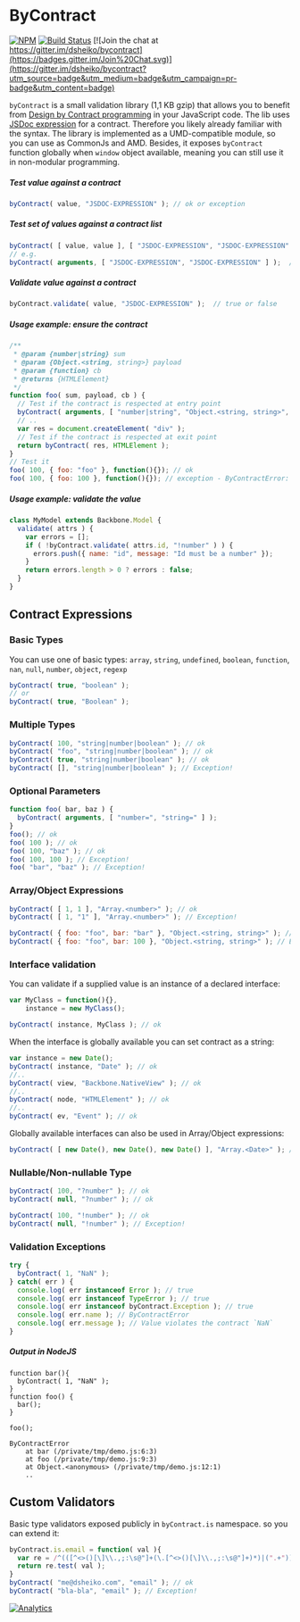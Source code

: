 ByContract
==============
[![NPM](https://nodei.co/npm/bycontract.png)](https://nodei.co/npm/bycontract/)
[![Build Status](https://travis-ci.org/dsheiko/bycontract.png)](https://travis-ci.org/dsheiko/bycontract)
[![Join the chat at https://gitter.im/dsheiko/bycontract](https://badges.gitter.im/Join%20Chat.svg)](https://gitter.im/dsheiko/bycontract?utm_source=badge&utm_medium=badge&utm_campaign=pr-badge&utm_content=badge)

`byContract` is a small validation library (1,1 KB gzip) that allows you to benefit from [Design by Contract programming](https://en.wikipedia.org/wiki/Design_by_contract)
in your JavaScript code. The lib uses [JSDoc expression](http://usejsdoc.org/tags-type.html) for a contract. Therefore you
likely already familiar with the syntax. The library is implemented as a UMD-compatible module, so you can use as CommonJs and AMD.
Besides, it exposes `byContract` function globally when `window` object available, meaning you can still use it in non-modular programming.


##### Test value against a contract
```javascript
byContract( value, "JSDOC-EXPRESSION" ); // ok or exception
```

##### Test set of values against a contract list
```javascript
byContract( [ value, value ], [ "JSDOC-EXPRESSION", "JSDOC-EXPRESSION" ] );  // ok or exception
// e.g.
byContract( arguments, [ "JSDOC-EXPRESSION", "JSDOC-EXPRESSION" ] );  // ok or exception
```

##### Validate value against a contract
```javascript
byContract.validate( value, "JSDOC-EXPRESSION" );  // true or false
```

##### Usage example: ensure the contract

```javascript
/**
 * @param {number|string} sum
 * @param {Object.<string, string>} payload
 * @param {function} cb
 * @returns {HTMLElement}
 */
function foo( sum, payload, cb ) {
  // Test if the contract is respected at entry point
  byContract( arguments, [ "number|string", "Object.<string, string>", "function" ] );
  // ..
  var res = document.createElement( "div" );
  // Test if the contract is respected at exit point
  return byContract( res, HTMLElement );
}
// Test it
foo( 100, { foo: "foo" }, function(){}); // ok
foo( 100, { foo: 100 }, function(){}); // exception - ByContractError: Value of index 1 violates the contract `Object.<string, string>`
```

##### Usage example: validate the value
```javascript
class MyModel extends Backbone.Model {
  validate( attrs ) {
    var errors = [];
    if ( !byContract.validate( attrs.id, "!number" ) ) {
      errors.push({ name: "id", message: "Id must be a number" });
    }
    return errors.length > 0 ? errors : false;
  }
}

```



## Contract Expressions

### Basic Types

You can use one of basic types: `array`, `string`, `undefined`, `boolean`, `function`, `nan`, `null`, `number`, `object`, `regexp`
```javascript
byContract( true, "boolean" );
// or
byContract( true, "Boolean" );
```

### Multiple Types

```javascript
byContract( 100, "string|number|boolean" ); // ok
byContract( "foo", "string|number|boolean" ); // ok
byContract( true, "string|number|boolean" ); // ok
byContract( [], "string|number|boolean" ); // Exception!
```

### Optional Parameters
```javascript
function foo( bar, baz ) {
  byContract( arguments, [ "number=", "string=" ] );
}
foo(); // ok
foo( 100 ); // ok
foo( 100, "baz" ); // ok
foo( 100, 100 ); // Exception!
foo( "bar", "baz" ); // Exception!
```

### Array/Object Expressions

```javascript
byContract( [ 1, 1 ], "Array.<number>" ); // ok
byContract( [ 1, "1" ], "Array.<number>" ); // Exception!

byContract( { foo: "foo", bar: "bar" }, "Object.<string, string>" ); // ok
byContract( { foo: "foo", bar: 100 }, "Object.<string, string>" ); // Exception!
```

### Interface validation

You can validate if a supplied value is an instance of a declared interface:

```javascript
var MyClass = function(){},
    instance = new MyClass();

byContract( instance, MyClass ); // ok
```

When the interface is globally available you can set contract as a string:

```javascript
var instance = new Date();
byContract( instance, "Date" ); // ok
//..
byContract( view, "Backbone.NativeView" ); // ok
//..
byContract( node, "HTMLElement" ); // ok
//..
byContract( ev, "Event" ); // ok
```

Globally available interfaces can also be used in Array/Object expressions:

```javascript
byContract( [ new Date(), new Date(), new Date() ], "Array.<Date>" ); // ok
```


### Nullable/Non-nullable Type

```javascript
byContract( 100, "?number" ); // ok
byContract( null, "?number" ); // ok
```

```javascript
byContract( 100, "!number" ); // ok
byContract( null, "!number" ); // Exception!
```


### Validation Exceptions

```javascript
try {
  byContract( 1, "NaN" );
} catch( err ) {
  console.log( err instanceof Error ); // true
  console.log( err instanceof TypeError ); // true
  console.log( err instanceof byContract.Exception ); // true
  console.log( err.name ); // ByContractError
  console.log( err.message ); // Value violates the contract `NaN`
}
```

##### Output in NodeJS
```
function bar(){
  byContract( 1, "NaN" );
}
function foo() {
  bar();
}

foo();

ByContractError
    at bar (/private/tmp/demo.js:6:3)
    at foo (/private/tmp/demo.js:9:3)
    at Object.<anonymous> (/private/tmp/demo.js:12:1)
    ..
```


## Custom Validators

Basic type validators exposed publicly in `byContract.is` namespace. so you can extend it:

```javascript
byContract.is.email = function( val ){
  var re = /^(([^<>()[\]\\.,;:\s@"]+(\.[^<>()[\]\\.,;:\s@"]+)*)|(".+"))@((\[[0-9]{1,3}\.[0-9]{1,3}\.[0-9]{1,3}\.[0-9]{1,3}])|(([a-zA-Z\-0-9]+\.)+[a-zA-Z]{2,}))$/;
  return re.test( val );
}
byContract( "me@dsheiko.com", "email" ); // ok
byContract( "bla-bla", "email" ); // Exception!
```


[![Analytics](https://ga-beacon.appspot.com/UA-1150677-13/dsheiko/bycontract)](https://github.com/igrigorik/ga-beacon)